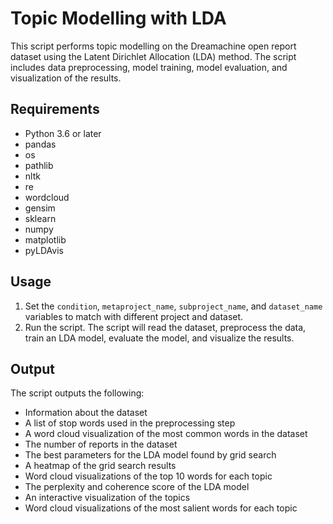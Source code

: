 # Topic Modelling with LDA

This script performs topic modelling on the Dreamachine open report dataset using the Latent Dirichlet Allocation (LDA) method. The script includes data preprocessing, model training, model evaluation, and visualization of the results.

## Requirements

- Python 3.6 or later
- pandas
- os
- pathlib
- nltk
- re
- wordcloud
- gensim
- sklearn
- numpy
- matplotlib
- pyLDAvis

## Usage

1. Set the `condition`, `metaproject_name`, `subproject_name`, and `dataset_name` variables to match with different project and dataset.
2. Run the script. The script will read the dataset, preprocess the data, train an LDA model, evaluate the model, and visualize the results.

## Output

The script outputs the following:

- Information about the dataset
- A list of stop words used in the preprocessing step
- A word cloud visualization of the most common words in the dataset
- The number of reports in the dataset
- The best parameters for the LDA model found by grid search
- A heatmap of the grid search results
- Word cloud visualizations of the top 10 words for each topic
- The perplexity and coherence score of the LDA model
- An interactive visualization of the topics
- Word cloud visualizations of the most salient words for each topic
